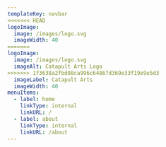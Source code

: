 ```yaml
---
templateKey: navbar
<<<<<<< HEAD
logoImage: 
  image: /images/logo.svg
  imageWidth: 40
=======
logoImage:
  image: /images/logo.svg
  imageAlt: Catapult Arts Logo
>>>>>>> 1f3638a2fbd08ca996c64867d369e33f19e9e5d3
  imageLabel: Catapult Arts
  imageWidth: 40
menuItems:
  - label: home
    linkType: internal
    linkURL: /
  - label: about
    linkType: internal
    linkURL: /about
---
```


